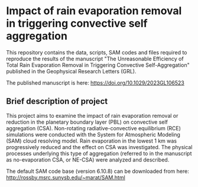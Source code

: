 # Impact of rain evaporation removal in triggering convective self aggregation

This repository contains the data, scripts, SAM codes and files required to reproduce the results of the manuscript "The Unreasonable Efficiency of Total Rain Evaporation Removal in Triggering Convective Self-Aggregation" published in the Geophysical Research Letters (GRL).

The published manuscript is here: https://doi.org/10.1029/2023GL106523

## Brief description of project

This project aims to examine the impact of rain evaporation removal or reduction in the planetary boundary layer (PBL) on convective self aggregation (CSA). Non-rotating radiative-convective equilibrium (RCE) simulations were conducted with the System for Atmospheric Modeling (SAM) cloud resolving model. Rain evaporation in the lowest 1 km was progressively reduced and the effect on CSA was investigated. The physical processes underlying this type of aggregation (referred to in the manuscript as no-evaporation CSA, or NE-CSA) were analyzed and described. 

The default SAM code base (version 6.10.8) can be downloaded from here: http://rossby.msrc.sunysb.edu/~marat/SAM.html
